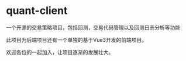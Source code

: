 # quant-client
 
一个开源的交易策略项目，包括回测，交易代码管理以及回测日志分析等功能

此项目为后端项目还有一个单独的基于Vue3开发的前端项目。

欢迎各位的一起加入，让项目逐渐的发展壮大。
